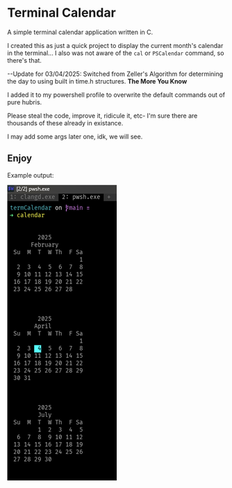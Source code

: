 # Terminal Calendar

A simple terminal calendar application written in C.

I created this as just a quick project to display the current month's calendar in the terminal... I also was not aware of the `cal` or `PSCalendar` command, so there's that. 

--Update for 03/04/2025:
Switched from Zeller's Algorithm for determining the day to using built in time.h structures. **The More You Know**

I added it to my powershell profile to overwrite the default commands out of pure hubris.

Please steal the code, improve it, ridicule it, etc- I'm sure there are thousands of these already in existance.

I may add some args later one, idk, we will see.

## Enjoy


Example output:


![Outut](example.png)
